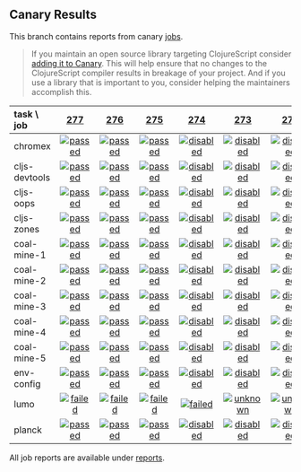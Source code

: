 ## Canary Results

This branch contains reports from canary [jobs](https://github.com/cljs-oss/canary/tree/jobs).

> If you maintain an open source library targeting ClojureScript consider [adding it to Canary](https://github.com/cljs-oss/canary/tree/master#how-to-participate). This will help ensure that no changes to the ClojureScript compiler results in breakage of your project. And if you use a library that is important to you, consider helping the maintainers accomplish this.

[//]: # (begin_overview_table)

| task \ job | <a href="reports/2018/02/23/job-000277-1.10.10-08beee8" title="job #277 finished on 2018-02-23">277</a> | <a href="reports/2018/02/22/job-000276-1.10.7-7c754fb" title="job #276 finished on 2018-02-22">276</a> | <a href="reports/2018/02/21/job-000275-1.10.7-7c754fb" title="job #275 finished on 2018-02-21">275</a> | <a href="reports/2018/02/20/job-000274-1.10.7-7c754fb" title="job #274 finished on 2018-02-20">274</a> | <a href="reports/2018/02/20/job-000273-1.10.7-7c754fb" title="job #273 finished on 2018-02-20">273</a> | <a href="reports/2018/02/20/job-000272-1.10.7-7c754fb" title="job #272 finished on 2018-02-20">272</a> | <a href="reports/2018/02/20/job-000270-1.10.7-7c754fb" title="job #270 finished on 2018-02-20">270</a> | <a href="reports/2018/02/20/job-000269-1.10.7-7c754fb" title="job #269 finished on 2018-02-20">269</a> | <a href="reports/2018/02/20/job-000268-1.10.7-7c754fb" title="job #268 finished on 2018-02-20">268</a> | <a href="reports/2018/02/20/job-000267-1.10.6-c6961d5" title="job #267 finished on 2018-02-20">267</a> |
| :--- | :---: | :---: | :---: | :---: | :---: | :---: | :---: | :---: | :---: | :---: |
| chromex | <a href="reports/2018/02/23/job-000277-1.10.10-08beee8#-chromex"><img title="passed" src="http://box.binaryage.com/s-passed.svg"><a> | <a href="reports/2018/02/22/job-000276-1.10.7-7c754fb#-chromex"><img title="passed" src="http://box.binaryage.com/s-passed.svg"><a> | <a href="reports/2018/02/21/job-000275-1.10.7-7c754fb#-chromex"><img title="passed" src="http://box.binaryage.com/s-passed.svg"><a> | <a href="reports/2018/02/20/job-000274-1.10.7-7c754fb#-chromex"><img title="disabled" src="http://box.binaryage.com/s-disabled.svg"><a> | <a href="reports/2018/02/20/job-000273-1.10.7-7c754fb#-chromex"><img title="disabled" src="http://box.binaryage.com/s-disabled.svg"><a> | <a href="reports/2018/02/20/job-000272-1.10.7-7c754fb#-chromex"><img title="disabled" src="http://box.binaryage.com/s-disabled.svg"><a> | <a href="reports/2018/02/20/job-000270-1.10.7-7c754fb#-chromex"><img title="disabled" src="http://box.binaryage.com/s-disabled.svg"><a> | <a href="reports/2018/02/20/job-000269-1.10.7-7c754fb#-chromex"><img title="disabled" src="http://box.binaryage.com/s-disabled.svg"><a> | <a href="reports/2018/02/20/job-000268-1.10.7-7c754fb#-chromex"><img title="disabled" src="http://box.binaryage.com/s-disabled.svg"><a> | <a href="reports/2018/02/20/job-000267-1.10.6-c6961d5#-chromex"><img title="passed" src="http://box.binaryage.com/s-passed.svg"><a> |
| cljs-devtools | <a href="reports/2018/02/23/job-000277-1.10.10-08beee8#-cljs-devtools"><img title="passed" src="http://box.binaryage.com/s-passed.svg"><a> | <a href="reports/2018/02/22/job-000276-1.10.7-7c754fb#-cljs-devtools"><img title="passed" src="http://box.binaryage.com/s-passed.svg"><a> | <a href="reports/2018/02/21/job-000275-1.10.7-7c754fb#-cljs-devtools"><img title="passed" src="http://box.binaryage.com/s-passed.svg"><a> | <a href="reports/2018/02/20/job-000274-1.10.7-7c754fb#-cljs-devtools"><img title="disabled" src="http://box.binaryage.com/s-disabled.svg"><a> | <a href="reports/2018/02/20/job-000273-1.10.7-7c754fb#-cljs-devtools"><img title="disabled" src="http://box.binaryage.com/s-disabled.svg"><a> | <a href="reports/2018/02/20/job-000272-1.10.7-7c754fb#-cljs-devtools"><img title="disabled" src="http://box.binaryage.com/s-disabled.svg"><a> | <a href="reports/2018/02/20/job-000270-1.10.7-7c754fb#-cljs-devtools"><img title="disabled" src="http://box.binaryage.com/s-disabled.svg"><a> | <a href="reports/2018/02/20/job-000269-1.10.7-7c754fb#-cljs-devtools"><img title="disabled" src="http://box.binaryage.com/s-disabled.svg"><a> | <a href="reports/2018/02/20/job-000268-1.10.7-7c754fb#-cljs-devtools"><img title="disabled" src="http://box.binaryage.com/s-disabled.svg"><a> | <a href="reports/2018/02/20/job-000267-1.10.6-c6961d5#-cljs-devtools"><img title="disabled" src="http://box.binaryage.com/s-disabled.svg"><a> |
| cljs-oops | <a href="reports/2018/02/23/job-000277-1.10.10-08beee8#-cljs-oops"><img title="passed" src="http://box.binaryage.com/s-passed.svg"><a> | <a href="reports/2018/02/22/job-000276-1.10.7-7c754fb#-cljs-oops"><img title="passed" src="http://box.binaryage.com/s-passed.svg"><a> | <a href="reports/2018/02/21/job-000275-1.10.7-7c754fb#-cljs-oops"><img title="passed" src="http://box.binaryage.com/s-passed.svg"><a> | <a href="reports/2018/02/20/job-000274-1.10.7-7c754fb#-cljs-oops"><img title="disabled" src="http://box.binaryage.com/s-disabled.svg"><a> | <a href="reports/2018/02/20/job-000273-1.10.7-7c754fb#-cljs-oops"><img title="disabled" src="http://box.binaryage.com/s-disabled.svg"><a> | <a href="reports/2018/02/20/job-000272-1.10.7-7c754fb#-cljs-oops"><img title="disabled" src="http://box.binaryage.com/s-disabled.svg"><a> | <a href="reports/2018/02/20/job-000270-1.10.7-7c754fb#-cljs-oops"><img title="disabled" src="http://box.binaryage.com/s-disabled.svg"><a> | <a href="reports/2018/02/20/job-000269-1.10.7-7c754fb#-cljs-oops"><img title="disabled" src="http://box.binaryage.com/s-disabled.svg"><a> | <a href="reports/2018/02/20/job-000268-1.10.7-7c754fb#-cljs-oops"><img title="disabled" src="http://box.binaryage.com/s-disabled.svg"><a> | <a href="reports/2018/02/20/job-000267-1.10.6-c6961d5#-cljs-oops"><img title="disabled" src="http://box.binaryage.com/s-disabled.svg"><a> |
| cljs-zones | <a href="reports/2018/02/23/job-000277-1.10.10-08beee8#-cljs-zones"><img title="passed" src="http://box.binaryage.com/s-passed.svg"><a> | <a href="reports/2018/02/22/job-000276-1.10.7-7c754fb#-cljs-zones"><img title="passed" src="http://box.binaryage.com/s-passed.svg"><a> | <a href="reports/2018/02/21/job-000275-1.10.7-7c754fb#-cljs-zones"><img title="passed" src="http://box.binaryage.com/s-passed.svg"><a> | <a href="reports/2018/02/20/job-000274-1.10.7-7c754fb#-cljs-zones"><img title="disabled" src="http://box.binaryage.com/s-disabled.svg"><a> | <a href="reports/2018/02/20/job-000273-1.10.7-7c754fb#-cljs-zones"><img title="disabled" src="http://box.binaryage.com/s-disabled.svg"><a> | <a href="reports/2018/02/20/job-000272-1.10.7-7c754fb#-cljs-zones"><img title="disabled" src="http://box.binaryage.com/s-disabled.svg"><a> | <a href="reports/2018/02/20/job-000270-1.10.7-7c754fb#-cljs-zones"><img title="disabled" src="http://box.binaryage.com/s-disabled.svg"><a> | <a href="reports/2018/02/20/job-000269-1.10.7-7c754fb#-cljs-zones"><img title="disabled" src="http://box.binaryage.com/s-disabled.svg"><a> | <a href="reports/2018/02/20/job-000268-1.10.7-7c754fb#-cljs-zones"><img title="disabled" src="http://box.binaryage.com/s-disabled.svg"><a> | <a href="reports/2018/02/20/job-000267-1.10.6-c6961d5#-cljs-zones"><img title="disabled" src="http://box.binaryage.com/s-disabled.svg"><a> |
| coal-mine-1 | <a href="reports/2018/02/23/job-000277-1.10.10-08beee8#-coal-mine-1"><img title="passed" src="http://box.binaryage.com/s-passed.svg"><a> | <a href="reports/2018/02/22/job-000276-1.10.7-7c754fb#-coal-mine-1"><img title="passed" src="http://box.binaryage.com/s-passed.svg"><a> | <a href="reports/2018/02/21/job-000275-1.10.7-7c754fb#-coal-mine-1"><img title="passed" src="http://box.binaryage.com/s-passed.svg"><a> | <a href="reports/2018/02/20/job-000274-1.10.7-7c754fb#-coal-mine-1"><img title="disabled" src="http://box.binaryage.com/s-disabled.svg"><a> | <a href="reports/2018/02/20/job-000273-1.10.7-7c754fb#-coal-mine-1"><img title="disabled" src="http://box.binaryage.com/s-disabled.svg"><a> | <a href="reports/2018/02/20/job-000272-1.10.7-7c754fb#-coal-mine-1"><img title="disabled" src="http://box.binaryage.com/s-disabled.svg"><a> | <a href="reports/2018/02/20/job-000270-1.10.7-7c754fb#-coal-mine-1"><img title="disabled" src="http://box.binaryage.com/s-disabled.svg"><a> | <a href="reports/2018/02/20/job-000269-1.10.7-7c754fb#-coal-mine-1"><img title="disabled" src="http://box.binaryage.com/s-disabled.svg"><a> | <a href="reports/2018/02/20/job-000268-1.10.7-7c754fb#-coal-mine-1"><img title="disabled" src="http://box.binaryage.com/s-disabled.svg"><a> | <a href="reports/2018/02/20/job-000267-1.10.6-c6961d5#-coal-mine-1"><img title="disabled" src="http://box.binaryage.com/s-disabled.svg"><a> |
| coal-mine-2 | <a href="reports/2018/02/23/job-000277-1.10.10-08beee8#-coal-mine-2"><img title="passed" src="http://box.binaryage.com/s-passed.svg"><a> | <a href="reports/2018/02/22/job-000276-1.10.7-7c754fb#-coal-mine-2"><img title="passed" src="http://box.binaryage.com/s-passed.svg"><a> | <a href="reports/2018/02/21/job-000275-1.10.7-7c754fb#-coal-mine-2"><img title="passed" src="http://box.binaryage.com/s-passed.svg"><a> | <a href="reports/2018/02/20/job-000274-1.10.7-7c754fb#-coal-mine-2"><img title="disabled" src="http://box.binaryage.com/s-disabled.svg"><a> | <a href="reports/2018/02/20/job-000273-1.10.7-7c754fb#-coal-mine-2"><img title="disabled" src="http://box.binaryage.com/s-disabled.svg"><a> | <a href="reports/2018/02/20/job-000272-1.10.7-7c754fb#-coal-mine-2"><img title="disabled" src="http://box.binaryage.com/s-disabled.svg"><a> | <a href="reports/2018/02/20/job-000270-1.10.7-7c754fb#-coal-mine-2"><img title="disabled" src="http://box.binaryage.com/s-disabled.svg"><a> | <a href="reports/2018/02/20/job-000269-1.10.7-7c754fb#-coal-mine-2"><img title="disabled" src="http://box.binaryage.com/s-disabled.svg"><a> | <a href="reports/2018/02/20/job-000268-1.10.7-7c754fb#-coal-mine-2"><img title="disabled" src="http://box.binaryage.com/s-disabled.svg"><a> | <a href="reports/2018/02/20/job-000267-1.10.6-c6961d5#-coal-mine-2"><img title="disabled" src="http://box.binaryage.com/s-disabled.svg"><a> |
| coal-mine-3 | <a href="reports/2018/02/23/job-000277-1.10.10-08beee8#-coal-mine-3"><img title="passed" src="http://box.binaryage.com/s-passed.svg"><a> | <a href="reports/2018/02/22/job-000276-1.10.7-7c754fb#-coal-mine-3"><img title="passed" src="http://box.binaryage.com/s-passed.svg"><a> | <a href="reports/2018/02/21/job-000275-1.10.7-7c754fb#-coal-mine-3"><img title="passed" src="http://box.binaryage.com/s-passed.svg"><a> | <a href="reports/2018/02/20/job-000274-1.10.7-7c754fb#-coal-mine-3"><img title="disabled" src="http://box.binaryage.com/s-disabled.svg"><a> | <a href="reports/2018/02/20/job-000273-1.10.7-7c754fb#-coal-mine-3"><img title="disabled" src="http://box.binaryage.com/s-disabled.svg"><a> | <a href="reports/2018/02/20/job-000272-1.10.7-7c754fb#-coal-mine-3"><img title="disabled" src="http://box.binaryage.com/s-disabled.svg"><a> | <a href="reports/2018/02/20/job-000270-1.10.7-7c754fb#-coal-mine-3"><img title="disabled" src="http://box.binaryage.com/s-disabled.svg"><a> | <a href="reports/2018/02/20/job-000269-1.10.7-7c754fb#-coal-mine-3"><img title="disabled" src="http://box.binaryage.com/s-disabled.svg"><a> | <a href="reports/2018/02/20/job-000268-1.10.7-7c754fb#-coal-mine-3"><img title="disabled" src="http://box.binaryage.com/s-disabled.svg"><a> | <a href="reports/2018/02/20/job-000267-1.10.6-c6961d5#-coal-mine-3"><img title="disabled" src="http://box.binaryage.com/s-disabled.svg"><a> |
| coal-mine-4 | <a href="reports/2018/02/23/job-000277-1.10.10-08beee8#-coal-mine-4"><img title="passed" src="http://box.binaryage.com/s-passed.svg"><a> | <a href="reports/2018/02/22/job-000276-1.10.7-7c754fb#-coal-mine-4"><img title="passed" src="http://box.binaryage.com/s-passed.svg"><a> | <a href="reports/2018/02/21/job-000275-1.10.7-7c754fb#-coal-mine-4"><img title="passed" src="http://box.binaryage.com/s-passed.svg"><a> | <a href="reports/2018/02/20/job-000274-1.10.7-7c754fb#-coal-mine-4"><img title="disabled" src="http://box.binaryage.com/s-disabled.svg"><a> | <a href="reports/2018/02/20/job-000273-1.10.7-7c754fb#-coal-mine-4"><img title="disabled" src="http://box.binaryage.com/s-disabled.svg"><a> | <a href="reports/2018/02/20/job-000272-1.10.7-7c754fb#-coal-mine-4"><img title="disabled" src="http://box.binaryage.com/s-disabled.svg"><a> | <a href="reports/2018/02/20/job-000270-1.10.7-7c754fb#-coal-mine-4"><img title="disabled" src="http://box.binaryage.com/s-disabled.svg"><a> | <a href="reports/2018/02/20/job-000269-1.10.7-7c754fb#-coal-mine-4"><img title="disabled" src="http://box.binaryage.com/s-disabled.svg"><a> | <a href="reports/2018/02/20/job-000268-1.10.7-7c754fb#-coal-mine-4"><img title="disabled" src="http://box.binaryage.com/s-disabled.svg"><a> | <a href="reports/2018/02/20/job-000267-1.10.6-c6961d5#-coal-mine-4"><img title="disabled" src="http://box.binaryage.com/s-disabled.svg"><a> |
| coal-mine-5 | <a href="reports/2018/02/23/job-000277-1.10.10-08beee8#-coal-mine-5"><img title="passed" src="http://box.binaryage.com/s-passed.svg"><a> | <a href="reports/2018/02/22/job-000276-1.10.7-7c754fb#-coal-mine-5"><img title="passed" src="http://box.binaryage.com/s-passed.svg"><a> | <a href="reports/2018/02/21/job-000275-1.10.7-7c754fb#-coal-mine-5"><img title="passed" src="http://box.binaryage.com/s-passed.svg"><a> | <a href="reports/2018/02/20/job-000274-1.10.7-7c754fb#-coal-mine-5"><img title="disabled" src="http://box.binaryage.com/s-disabled.svg"><a> | <a href="reports/2018/02/20/job-000273-1.10.7-7c754fb#-coal-mine-5"><img title="disabled" src="http://box.binaryage.com/s-disabled.svg"><a> | <a href="reports/2018/02/20/job-000272-1.10.7-7c754fb#-coal-mine-5"><img title="disabled" src="http://box.binaryage.com/s-disabled.svg"><a> | <a href="reports/2018/02/20/job-000270-1.10.7-7c754fb#-coal-mine-5"><img title="disabled" src="http://box.binaryage.com/s-disabled.svg"><a> | <a href="reports/2018/02/20/job-000269-1.10.7-7c754fb#-coal-mine-5"><img title="disabled" src="http://box.binaryage.com/s-disabled.svg"><a> | <a href="reports/2018/02/20/job-000268-1.10.7-7c754fb#-coal-mine-5"><img title="disabled" src="http://box.binaryage.com/s-disabled.svg"><a> | <a href="reports/2018/02/20/job-000267-1.10.6-c6961d5#-coal-mine-5"><img title="disabled" src="http://box.binaryage.com/s-disabled.svg"><a> |
| env-config | <a href="reports/2018/02/23/job-000277-1.10.10-08beee8#-env-config"><img title="passed" src="http://box.binaryage.com/s-passed.svg"><a> | <a href="reports/2018/02/22/job-000276-1.10.7-7c754fb#-env-config"><img title="passed" src="http://box.binaryage.com/s-passed.svg"><a> | <a href="reports/2018/02/21/job-000275-1.10.7-7c754fb#-env-config"><img title="passed" src="http://box.binaryage.com/s-passed.svg"><a> | <a href="reports/2018/02/20/job-000274-1.10.7-7c754fb#-env-config"><img title="disabled" src="http://box.binaryage.com/s-disabled.svg"><a> | <a href="reports/2018/02/20/job-000273-1.10.7-7c754fb#-env-config"><img title="disabled" src="http://box.binaryage.com/s-disabled.svg"><a> | <a href="reports/2018/02/20/job-000272-1.10.7-7c754fb#-env-config"><img title="disabled" src="http://box.binaryage.com/s-disabled.svg"><a> | <a href="reports/2018/02/20/job-000270-1.10.7-7c754fb#-env-config"><img title="disabled" src="http://box.binaryage.com/s-disabled.svg"><a> | <a href="reports/2018/02/20/job-000269-1.10.7-7c754fb#-env-config"><img title="disabled" src="http://box.binaryage.com/s-disabled.svg"><a> | <a href="reports/2018/02/20/job-000268-1.10.7-7c754fb#-env-config"><img title="disabled" src="http://box.binaryage.com/s-disabled.svg"><a> | <a href="reports/2018/02/20/job-000267-1.10.6-c6961d5#-env-config"><img title="disabled" src="http://box.binaryage.com/s-disabled.svg"><a> |
| lumo | <a href="reports/2018/02/23/job-000277-1.10.10-08beee8#-lumo"><img title="failed" src="http://box.binaryage.com/s-failed.svg"><a> | <a href="reports/2018/02/22/job-000276-1.10.7-7c754fb#-lumo"><img title="failed" src="http://box.binaryage.com/s-failed.svg"><a> | <a href="reports/2018/02/21/job-000275-1.10.7-7c754fb#-lumo"><img title="failed" src="http://box.binaryage.com/s-failed.svg"><a> | <a href="reports/2018/02/20/job-000274-1.10.7-7c754fb#-lumo"><img title="failed" src="http://box.binaryage.com/s-failed.svg"><a> | <a href="reports/2018/02/20/job-000273-1.10.7-7c754fb#-lumo"><img title="unknown" src="http://box.binaryage.com/s-unknown.svg"><a> | <a href="reports/2018/02/20/job-000272-1.10.7-7c754fb#-lumo"><img title="unknown" src="http://box.binaryage.com/s-unknown.svg"><a> | <a href="reports/2018/02/20/job-000270-1.10.7-7c754fb#-lumo"><img title="unknown" src="http://box.binaryage.com/s-unknown.svg"><a> | <a href="reports/2018/02/20/job-000269-1.10.7-7c754fb#-lumo"><img title="unknown" src="http://box.binaryage.com/s-unknown.svg"><a> | <a href="reports/2018/02/20/job-000268-1.10.7-7c754fb#-lumo"><img title="unknown" src="http://box.binaryage.com/s-unknown.svg"><a> | <a href="reports/2018/02/20/job-000267-1.10.6-c6961d5#-lumo"><img title="missing" src="http://box.binaryage.com/s-missing.svg"><a> |
| planck | <a href="reports/2018/02/23/job-000277-1.10.10-08beee8#-planck"><img title="passed" src="http://box.binaryage.com/s-passed.svg"><a> | <a href="reports/2018/02/22/job-000276-1.10.7-7c754fb#-planck"><img title="passed" src="http://box.binaryage.com/s-passed.svg"><a> | <a href="reports/2018/02/21/job-000275-1.10.7-7c754fb#-planck"><img title="passed" src="http://box.binaryage.com/s-passed.svg"><a> | <a href="reports/2018/02/20/job-000274-1.10.7-7c754fb#-planck"><img title="disabled" src="http://box.binaryage.com/s-disabled.svg"><a> | <a href="reports/2018/02/20/job-000273-1.10.7-7c754fb#-planck"><img title="disabled" src="http://box.binaryage.com/s-disabled.svg"><a> | <a href="reports/2018/02/20/job-000272-1.10.7-7c754fb#-planck"><img title="disabled" src="http://box.binaryage.com/s-disabled.svg"><a> | <a href="reports/2018/02/20/job-000270-1.10.7-7c754fb#-planck"><img title="disabled" src="http://box.binaryage.com/s-disabled.svg"><a> | <a href="reports/2018/02/20/job-000269-1.10.7-7c754fb#-planck"><img title="disabled" src="http://box.binaryage.com/s-disabled.svg"><a> | <a href="reports/2018/02/20/job-000268-1.10.7-7c754fb#-planck"><img title="disabled" src="http://box.binaryage.com/s-disabled.svg"><a> | <a href="reports/2018/02/20/job-000267-1.10.6-c6961d5#-planck"><img title="disabled" src="http://box.binaryage.com/s-disabled.svg"><a> |

[//]: # (end_overview_table)

All job reports are available under [reports](reports).
